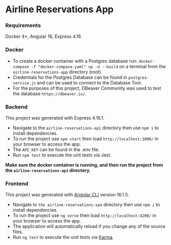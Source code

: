 # Airline Reservations App

### Requirements

Docker 4+, Angular 16, Express 4.16

### Docker

- To create a docker container with a Postgres database run: `docker-compose -f "docker-compose.yaml" up -d --build` on a terminal from the `airline-reservations-app` directory (root).
- Credentials for the Postgres Database can be found in `postgres-service.js` and can be used to connect to the Database Tool.
- For the purposes of this project, DBeaver Community was used to test the database `https://dbeaver.io/`.

### Backend

This project was generated with Express 4.16.1.

- Navigate to the `airline-reservations-api` directory then use `npm i` to install dependencies.
- To run the project use `npm start` then load `http://localhost:3000/` in your browser to access the app.
- The `API_KEY` can be found in the .env file.
- Run `npm test` to execute the unit tests via Jest.

**Make sure the docker container is running, and then run the project from the `airline-reservations-api` directory.**


### Frontend

This project was generated with [Angular CLI](https://github.com/angular/angular-cli) version 16.1.5.

- Navigate to `the airline-reservations-spa` directory then use `npm i` to install dependencies.
- To run the project use `ng serve` then load `http://localhost:4200/` in your browser to access the app.
- The application will automatically reload if you change any of the source files.
- Run `ng test` to execute the unit tests via [Karma](https://karma-runner.github.io).
